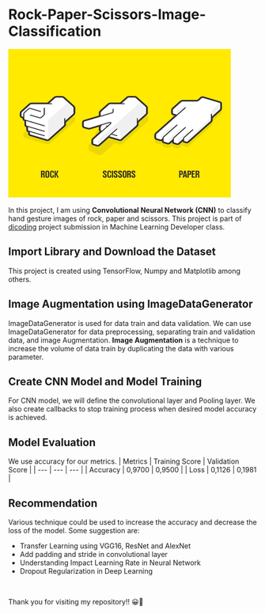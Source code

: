 # Rock-Paper-Scissors-Image-Classification

<img src="https://github.com/fikrionii/Rock-Paper-Scissors-Image-Classification/blob/main/rock_paper_scissors.png" width="450" height="300" />

In this project, I am using **Convolutional Neural Network (CNN)** to classify hand gesture images of rock, paper and scissors.
This project is part of [dicoding](dicoding.com) project submission in Machine Learning Developer class.

## Import Library and Download the Dataset
This project is created using TensorFlow, Numpy and Matplotlib among others. <br>

## Image Augmentation using ImageDataGenerator
ImageDataGenerator is used for data train and data validation. We can use ImageDataGenerator for data preprocessing, separating train and validation data, and image Augmentation. **Image Augmentation** is a technique to increase the volume of data train by duplicating the data with various parameter.

## Create CNN Model and Model Training
For CNN model, we will define the convolutional layer and Pooling layer. We also create callbacks to stop training process when desired model accuracy is achieved.

## Model Evaluation
We use accuracy for our metrics. 
| Metrics | Training Score | Validation Score |
| --- | --- | --- |
| Accuracy | 0,9700 | 0,9500 |
| Loss | 0,1126 | 0,1981 |

## Recommendation
Various technique could be used to increase the accuracy and decrease the loss of the model. Some suggestion are:
- Transfer Learning using VGG16, ResNet and AlexNet
- Add padding and stride in convolutional layer
- Understanding Impact Learning Rate in Neural Network
- Dropout Regularization in Deep Learning

<br>

Thank you for visiting my repository!! 😀🙌
